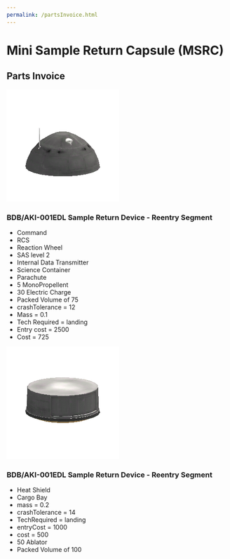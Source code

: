 ```yaml
---
permalink: /partsInvoice.html
---
```

<script src="https://kit.fontawesome.com/0ea5493613.js" crossorigin="anonymous"></script>

# Mini Sample Return Capsule (MSRC)

## Parts Invoice

![Reentry Segment](/GameData/MiniSampleReturnCapsule/Parts/@thumbs/msrc-parachute_icon.png)

### BDB/AKI-001EDL Sample Return Device - Reentry Segment

* Command
* RCS
* Reaction Wheel
* SAS level 2
* Internal Data Transmitter
* Science Container
* Parachute
* 5 MonoPropellent
* 30 Electric Charge
* Packed Volume of 75
* crashTolerance = 12
* Mass = 0.1
* Tech Required = landing
* Entry cost = 2500
* Cost =  725

![Cargo Bay](/GameData/MiniSampleReturnCapsule/Parts/@thumbs/msrc-cargoBay_icon.png)

### BDB/AKI-001EDL Sample Return Device - Reentry Segment

* Heat Shield
* Cargo Bay
* mass = 0.2
* crashTolerance = 14
* TechRequired = landing
* entryCost = 1000
* cost = 500
* 50 Ablator
* Packed Volume of 100

<!-- this file CC BY-NC-ND 3.0 Unported by zer0Kerbal>
